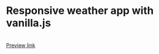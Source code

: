 <h1>Responsive weather app with vanilla.js</h1>
<br>
<span><a href="https://nicat808.github.io/Weather-Appp/"> Preview link</span>

